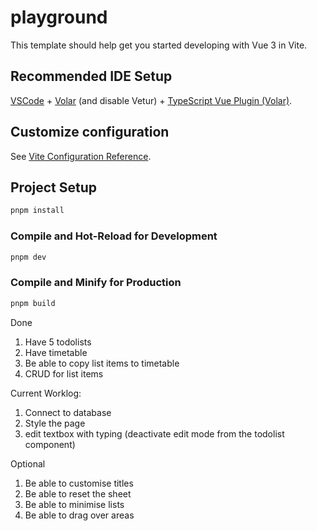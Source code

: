 # playground

This template should help get you started developing with Vue 3 in Vite.

## Recommended IDE Setup

[VSCode](https://code.visualstudio.com/) + [Volar](https://marketplace.visualstudio.com/items?itemName=Vue.volar) (and disable Vetur) + [TypeScript Vue Plugin (Volar)](https://marketplace.visualstudio.com/items?itemName=Vue.vscode-typescript-vue-plugin).

## Customize configuration

See [Vite Configuration Reference](https://vitejs.dev/config/).

## Project Setup

```sh
pnpm install
```

### Compile and Hot-Reload for Development

```sh
pnpm dev
```

### Compile and Minify for Production

```sh
pnpm build
```

Done
1. Have 5 todolists
2. Have timetable
3. Be able to copy list items to timetable
4. CRUD for list items

Current Worklog:
1. Connect to database
2. Style the page
3. edit textbox with typing (deactivate edit mode from the todolist component)


Optional
1. Be able to customise titles
2. Be able to reset the sheet
3. Be able to minimise lists
4. Be able to drag over areas